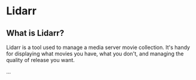 # Lidarr

## What is Lidarr?
Lidarr is a tool used to manage a media server movie collection. It's handy for displaying what movies you have, what you don't, and managing the quality of release you want. 

...
